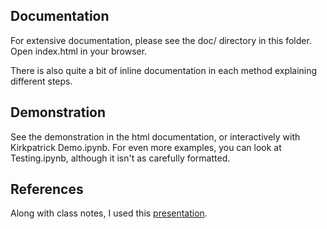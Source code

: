 ## Documentation

For extensive documentation, please see the doc/ directory in this folder.  Open index.html in your browser.

There is also quite a bit of inline documentation in each method explaining different steps.

## Demonstration

See the demonstration in the html documentation, or interactively with Kirkpatrick Demo.ipynb.  For even more examples,
you can look at Testing.ipynb, although it isn't as carefully formatted.

## References
Along with class notes, I used this [presentation](https://www.cs.ucsb.edu/~suri/cs235/Location.pdf).